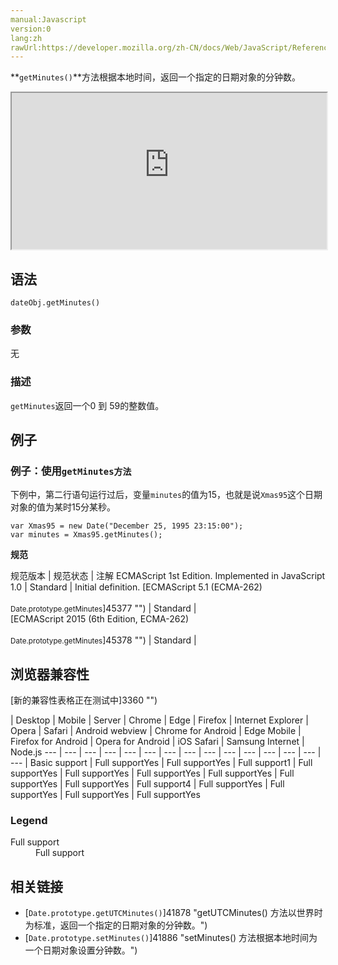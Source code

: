 ```yaml
---
manual:Javascript
version:0
lang:zh
rawUrl:https://developer.mozilla.org/zh-CN/docs/Web/JavaScript/Reference/Global_Objects/Date/getMinutes
---
```






**`getMinutes()`**方法根据本地时间，返回一个指定的日期对象的分钟数。

<iframe src='https://interactive-examples.mdn.mozilla.net/pages/js/date-getminutes.html' width='100%' height='250'></iframe>

## 语法<a name="Syntax"></a>

```
dateObj.getMinutes()
```

### 参数<a name="Parameters"></a>


无


### 描述<a name="Description"></a>


`getMinutes`返回一个0 到 59的整数值。


## 例子<a name="Examples"></a>

### 例子：使用`getMinutes方法`<a name="Example:_Using_getMinutes"></a>


下例中，第二行语句运行过后，变量`minutes`的值为15，也就是说`Xmas95`这个日期对象的值为某时15分某秒。


```
var Xmas95 = new Date("December 25, 1995 23:15:00");
var minutes = Xmas95.getMinutes();
```


**规范**


规范版本 | 规范状态 | 注解 
ECMAScript 1st Edition. Implemented in JavaScript 1.0 | Standard | Initial definition. 
[ECMAScript 5.1 (ECMA-262)<br></br><small>Date.prototype.getMinutes</small>]45377 "") | Standard |  
[ECMAScript 2015 (6th Edition, ECMA-262)<br></br><small>Date.prototype.getMinutes</small>]45378 "") | Standard |  


## 浏览器兼容性<a name="浏览器兼容性"></a>




[新的兼容性表格正在测试中<i></i>]3360 "")

 | <abbr>Desktop<i></i></abbr> | <abbr>Mobile<i></i></abbr> | <abbr>Server<i></i></abbr> 
 | <abbr>Chrome<i></i></abbr> | <abbr>Edge<i></i></abbr> | <abbr>Firefox<i></i></abbr> | <abbr>Internet Explorer<i></i></abbr> | <abbr>Opera<i></i></abbr> | <abbr>Safari<i></i></abbr> | <abbr>Android webview<i></i></abbr> | <abbr>Chrome for Android<i></i></abbr> | <abbr>Edge Mobile<i></i></abbr> | <abbr>Firefox for Android<i></i></abbr> | <abbr>Opera for Android<i></i></abbr> | <abbr>iOS Safari<i></i></abbr> | <abbr>Samsung Internet<i></i></abbr> | <abbr>Node.js<i></i></abbr> 
 ---  |  ---  |  ---  |  ---  |  ---  |  ---  |  ---  |  ---  |  ---  |  ---  |  ---  |  ---  |  ---  |  ---  |  ---  | 
Basic support | <abbr>Full support</abbr>Yes | <abbr>Full support</abbr>Yes | <abbr>Full support</abbr>1 | <abbr>Full support</abbr>Yes | <abbr>Full support</abbr>Yes | <abbr>Full support</abbr>Yes | <abbr>Full support</abbr>Yes | <abbr>Full support</abbr>Yes | <abbr>Full support</abbr>Yes | <abbr>Full support</abbr>4 | <abbr>Full support</abbr>Yes | <abbr>Full support</abbr>Yes | <abbr>Full support</abbr>Yes | <abbr>Full support</abbr>Yes 


### Legend<a name="Legend"></a>
<dl><dt id=''><abbr>Full support</abbr></dt><dd>Full support</dd></dl>

## 相关链接<a name="See_Also"></a>

* [`Date.prototype.getUTCMinutes()`]41878 "getUTCMinutes() 方法以世界时为标准，返回一个指定的日期对象的分钟数。")
* [`Date.prototype.setMinutes()`]41886 "setMinutes() 方法根据本地时间为一个日期对象设置分钟数。")



